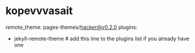 # kopevvvasait
remote_theme: pages-themes/hacker@v0.2.0
plugins:
- jekyll-remote-theme # add this line to the plugins list if you already have one
